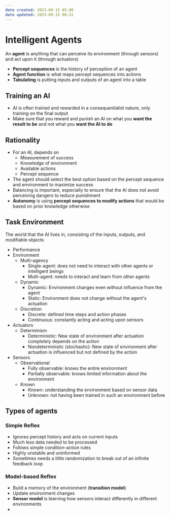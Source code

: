 ```yaml
---
date created: 2023-09-15 05:00
date updated: 2023-09-15 08:31
---
```


# Intelligent Agents

An **agent** is anything that can perceive its environment (through sensors) and act upon it (through actuators)

- **Percept sequences** is the history of perception of an agent
- **Agent function** is what maps percept sequences into actions
- **Tabulating** is putting inputs and outputs of an agent into a table

## Training an AI

- AI is often trained and rewarded in a consequentialist nature, only training on the final output
- Make sure that you reward and punish an AI on what you **want the result to be** and not what you **want the AI to do**

## Rationality

- For an AI, depends on
  - Measurement of success
  - Knowledge of environment
  - Available actions
  - Percept sequence
- The agent should select the best option based on the percept sequence and environment to maximize success
- Balancing is important, especially to ensure that the AI does not avoid perceiving dangers to reduce punishment
- **Autonomy** is using **percept sequences to modify actions** that would be based on prior knowledge otherwise

## Task Environment

The world that the AI lives in, consisting of the inputs, outputs, and modifiable objects

- Performance
- Environment
  - Multi-agency
    - Single-agent: does not need to interact with other agents or intelligent beings
    - Multi-agent: needs to interact and learn from other agents
  - Dynamic
    - Dynamic: Environment changes even without influence from the agent
    - Static: Environment does not change without the agent's actuation
  - Discretion
    - Discrete: defined time steps and action phases
    - Continuous: constantly acting and acting upon sensors
- Actuators
  - Determinism
    - Deterministic: New state of environment after actuation completely depends on the action
    - Nondeterministic (stochastic): New state of environment after actuation is influenced but not defined by the action
- Sensors
  - Observational
    - Fully observable: knows the entire environment
    - Partially observable: knows limited information about the environment
  - Known
    - Known: understanding the environment based on sensor data
    - Unknown: not having been trained in such an environment before

## Types of agents

### Simple Reflex

- Ignores percept history and acts on current inputs
- Much less data needed to be processed
- Follows simple condition-action rules
- Highly unstable and uninformed
- Sometimes needs a little randomization to break out of an infinite feedback loop

### Model-based Reflex

- Build a memory of the environment (**transition model**)
- Update environment changes
- **Sensor model** is learning how sensors interact differently in different environments
- 

